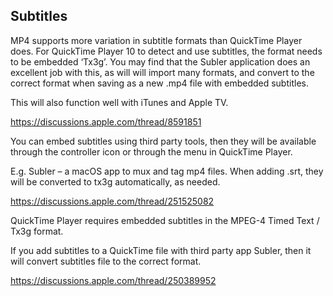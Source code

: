 ## Subtitles

MP4 supports more variation in subtitle formats than QuickTime Player does. For QuickTime Player 10 to detect and use subtitles, the format needs to be embedded ‘Tx3g’. You may find that the Subler application does an excellent job with this, as will will import many formats, and convert to the correct format when saving as a new .mp4 file with embedded subtitles.

This will also function well with iTunes and Apple TV.

https://discussions.apple.com/thread/8591851

You can embed subtitles using third party tools, then they will be available through the controller icon or through the menu in QuickTime Player.

E.g. Subler – a macOS app to mux and tag mp4 files. When adding .srt, they will be converted to tx3g automatically, as needed.

https://discussions.apple.com/thread/251525082

QuickTime Player requires embedded subtitles in the MPEG-4 Timed Text / Tx3g format.

If you add subtitles to a QuickTime file with third party app Subler, then it will convert subtitles file to the correct format.

https://discussions.apple.com/thread/250389952
